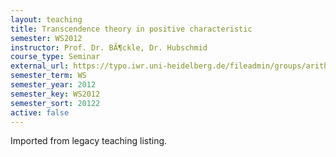 ```yaml
---
layout: teaching
title: Transcendence theory in positive characteristic
semester: WS2012
instructor: Prof. Dr. BÃ¶ckle, Dr. Hubschmid
course_type: Seminar
external_url: https://typo.iwr.uni-heidelberg.de/fileadmin/groups/arithgeo/templates/data/Hauptseminare/WS1213_TranscendencePosChar.pdf
semester_term: WS
semester_year: 2012
semester_key: WS2012
semester_sort: 20122
active: false
---
```

Imported from legacy teaching listing.

